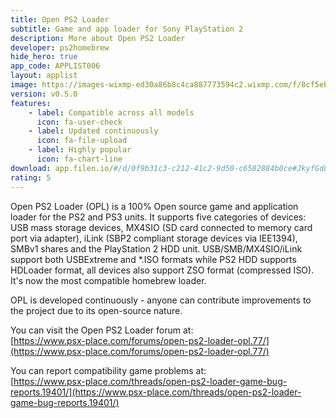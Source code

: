 ```yaml
---
title: Open PS2 Loader
subtitle: Game and app loader for Sony PlayStation 2
description: More about Open PS2 Loader
developer: ps2homebrew
hide_hero: true
app_code: APPLIST006
layout: applist
image: https://images-wixmp-ed30a86b8c4ca887773594c2.wixmp.com/f/8cf5ebed-e35e-44b5-8db4-e1c601921986/d4n55ws-640950dc-e2bb-421c-bb9b-5de332d99396.png/v1/fill/w_800,h_600,q_80,strp/open_ps2_loader_logo_by_btep_d4n55ws-fullview.jpg?token=eyJ0eXAiOiJKV1QiLCJhbGciOiJIUzI1NiJ9.eyJzdWIiOiJ1cm46YXBwOjdlMGQxODg5ODIyNjQzNzNhNWYwZDQxNWVhMGQyNmUwIiwiaXNzIjoidXJuOmFwcDo3ZTBkMTg4OTgyMjY0MzczYTVmMGQ0MTVlYTBkMjZlMCIsIm9iaiI6W1t7ImhlaWdodCI6Ijw9NjAwIiwicGF0aCI6IlwvZlwvOGNmNWViZWQtZTM1ZS00NGI1LThkYjQtZTFjNjAxOTIxOTg2XC9kNG41NXdzLTY0MDk1MGRjLWUyYmItNDIxYy1iYjliLTVkZTMzMmQ5OTM5Ni5wbmciLCJ3aWR0aCI6Ijw9ODAwIn1dXSwiYXVkIjpbInVybjpzZXJ2aWNlOmltYWdlLm9wZXJhdGlvbnMiXX0.O90EW0St10JkmW1dVqq-pOLRThcgklHUXsLAqThlNx4
version: v0.5.0
features:
    - label: Compatible across all models
      icon: fa-user-check
    - label: Updated continuously
      icon: fa-file-upload
    - label: Highly popular
      icon: fa-chart-line
download: app.filen.io/#/d/0f9b31c3-c212-41c2-9d50-c6582884b0ce#JkyfGd8nXyx3JaUn2ysmedydz2ppJa8v
rating: 5
---
```


Open PS2 Loader (OPL) is a 100% Open source game and application loader for the PS2 and PS3 units. It supports five categories of devices: USB mass storage devices, MX4SIO (SD card connected to memory card port via adapter), iLink (SBP2 compliant storage devices via IEE1394), SMBv1 shares and the PlayStation 2 HDD unit. USB/SMB/MX4SIO/iLink support both USBExtreme and *.ISO formats while PS2 HDD supports HDLoader format, all devices also support ZSO format (compressed ISO). It's now the most compatible homebrew loader.  

OPL is developed continuously - anyone can contribute improvements to the project due to its open-source nature.  

You can visit the Open PS2 Loader forum at:  
[https://www.psx-place.com/forums/open-ps2-loader-opl.77/](https://www.psx-place.com/forums/open-ps2-loader-opl.77/)

You can report compatibility game problems at:  
[https://www.psx-place.com/threads/open-ps2-loader-game-bug-reports.19401/](https://www.psx-place.com/threads/open-ps2-loader-game-bug-reports.19401/)
